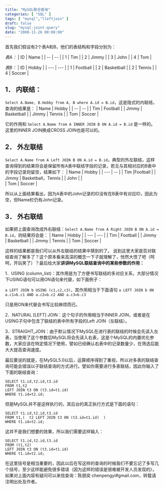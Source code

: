 ```yaml
---
title: "MySQL联合查询"
categories: [ "SQL" ]
tags: [ "mysql","lleftjoin" ]
draft: false
slug: "mysql-joint-query"
date: "2008-11-26 08:08:00"
---
```


首先我们假设有2个表A和B，他们的表结构和字段分别为：

*表A：*
| ID | Name |
| -- |  -- |
| 1 | Tim | 
| 2 | Jimmy | 
| 3 | John | 
| 4 | Tom | 

*表B：*
| ID | Hobby |
| --- | --- |
| 1 | Football |
| 2 | Basketball |
| 2 | Tennis |
| 4 | Soccer |


<!--more-->


## 1．  内联结：
`Select A.Name, B.Hobby from A, B where A.id = B.id`，这是隐式的内联结，查询的结果是：
| Name | Hobby |
| -- | -- |
| Tim | Football |
| Jimmy | Basketball |
| Jimmy | Tennis |
| Tom | Soccer  |

它的作用和 `Select A.Name from A INNER JOIN B ON A.id = B.id` 是一样的。这里的INNER JOIN换成CROSS JOIN也是可以的。

## 2．  外左联结

`Select A.Name from A Left JOIN B ON A.id = B.id`，典型的外左联结，这样查询得到的结果将会是保留所有A表中联结字段的记录，若无与其相对应的B表中的字段记录则留空，结果如下：
| Name | Hobby |
| --- | -- |
| Tim |Football |
| Jimmy | Basketball，Tennis |
| John |  |  	
| Tom | Soccer |

所以从上面结果看出，因为A表中的John记录的ID没有在B表中有对应ID，因此为空，但Name栏仍有John记录。
## 3．  外右联结

如果把上面查询改成外右联结：`Select A.Name from A Right JOIN B ON A.id = B.id`，则结果将会是：
| Name | Hobby |
| --- |  --- |
| Tim | Football |
| Jimmy | Basketball |
| Jimmy | Tennis |
| Tom | Soccer |

这样的结果都是我们可以从外左联结的结果中猜到的了。
说到这里大家是否对联结查询了解多了？这个原本看来高深的概念一下子就理解了，恍然大悟了吧（呵呵，开玩笑了）？最后给大家**讲讲MySQL联结查询中的某些参数的作用：**

1．USING (column_list)：其作用是为了方便书写联结的多对应关系，大部分情况下USING语句可以用ON语句来代替，如下面例子：

`a LEFT JOIN b USING (c1,c2,c3)`，其作用相当于下面语句
`a LEFT JOIN b ON a.c1=b.c1 AND a.c2=b.c2 AND a.c3=b.c3`

只是用ON来代替会书写比较麻烦而已。

2．NATURAL [LEFT] JOIN：这个句子的作用相当于INNER JOIN，或者是在USING子句中包含了联结的表中所有字段的Left JOIN（左联结）。

3．STRAIGHT_JOIN：由于默认情况下MySQL在进行表的联结的时候会先读入左表，当使用了这个参数后MySQL将会先读入右表，这是个MySQL的内置优化参数，大家应该在特定情况下使用，譬如已经确认右表中的记录数量少，在筛选后能大大提高查询速度。

最后要说的就是，在MySQL5.0以后，运算顺序得到了重视，所以对多表的联结查询可能会错误以子联结查询的方式进行。譬如你需要进行多表联结，因此你输入了下面的联结查询：

    SELECT t1.id,t2.id,t3.id
    FROM t1,t2
    LEFT JOIN t3 ON (t3.id=t1.id)
    WHERE t1.id=t2.id;

但是MySQL并不是这样执行的，其后台的真正执行方式是下面的语句：

    SELECT t1.id,t2.id,t3.id
    FROM t1,(  t2 LEFT JOIN t3 ON (t3.id=t1.id)  )
    WHERE t1.id=t2.id;

这并不是我们想要的效果，所以我们需要这样输入：

    SELECT t1.id,t2.id,t3.id
    FROM (t1,t2)
    LEFT JOIN t3 ON (t3.id=t1.id)
    WHERE t1.id=t2.id;

在这里括号是相当重要的，因此以后在写这样的查询的时候我们不要忘记了多写几个括号，至少这样能避免很多错误（因为这样的错误是很难被开发人员发现的）。如果对上面内容有疑问可以来信查询：陈朋奕 chenpengyi#gmail.com，转载请注明出处及作者。
